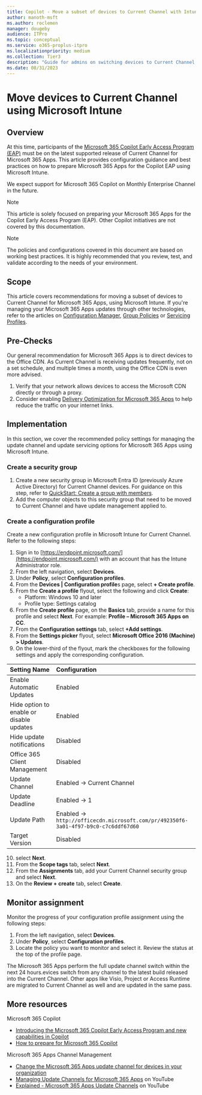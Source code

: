 ```yaml
---
title: Copilot - Move a subset of devices to Current Channel with Intune
author: manoth-msft
ms.author: roclemen
manager: dougeby
audience: ITPro 
ms.topic: conceptual 
ms.service: o365-proplus-itpro
ms.localizationpriority: medium
ms.collection: Tier3
description: "Guide for admins on switching devices to Current Channel for Microsoft 365 Apps using Intune "
ms.date: 08/31/2023
---
```


# Move devices to Current Channel using Microsoft Intune

## Overview

At this time, participants of the [Microsoft 365 Copilot Early Access Program (EAP)](https://www.microsoft.com/en-us/microsoft-365/blog/2023/05/09/introducing-the-microsoft-365-copilot-early-access-program-and-new-capabilities-in-copilot/) must be on the latest supported release of Current Channel for Microsoft 365 Apps. This article provides configuration guidance and best practices on how to prepare Microsoft 365 Apps for the Copilot EAP using Microsoft Intune.

We expect support for Microsoft 365 Copilot on Monthly Enterprise Channel in the future.

> [!NOTE]
> This article is solely focused on preparing your Microsoft 365 Apps for the Copilot Early Access Program (EAP). Other Copilot initiatives are not covered by this documentation.

> [!NOTE]
> The policies and configurations covered in this document are based on working best practices. It is highly recommended that you review, test, and validate according to the needs of your environment.
 
## Scope
This article covers recommendations for moving a subset of devices to Current Channel for Microsoft 365 Apps, using Microsoft Intune. If you're managing your Microsoft 365 Apps updates through other technologies, refer to the articles on [Configuration Manager](move-devices-channel-configmgr.md), [Group Policies](move-devices-channel-group-policy.md) or [Servicing Profiles](move-devices-channel-servicingprofiles.md).

## Pre-Checks
Our general recommendation for Microsoft 365 Apps is to direct devices to the Office CDN. As Current Channel is receiving updates frequently, not on a set schedule, and multiple times a month, using the Office CDN is even more advised.
1.	Verify that your network allows devices to access the Microsoft CDN directly or through a proxy.
2.	Consider enabling [Delivery Optimization for Microsoft 365 Apps](../delivery-optimization.md) to help reduce the traffic on your internet links.

## Implementation
In this section, we cover the recommended policy settings for managing the update channel and update servicing options for Microsoft 365 Apps using Microsoft Intune. 

### Create a security group
1.	Create a new security group in Microsoft Entra ID (previously Azure Active Directory) for Current Channel devices. For guidance on this step, refer to [QuickStart: Create a group with members](/azure/active-directory/fundamentals/groups-view-azure-portal).
2.	Add the computer objects to this security group that need to be moved to Current Channel and have update management applied to. 

### Create a configuration profile
Create a new configuration profile in Microsoft Intune for Current Channel. Refer to the following steps:
1.	Sign in to [https://endpoint.microsoft.com/](https://endpoint.microsoft.com/) with an account that has the Intune Administrator role.
2.	From the left navigation, select **Devices**.
3.	Under **Policy**, select **Configuration profiles**.
4.	From the **Devices | Configuration profile**s page, select **+ Create profile**.
5.	From the **Create a profile** flyout, select the following and click **Create**:
    - Platform: Windows 10 and later
    - Profile type: Settings catalog
6.	From the **Create profile** page, on the **Basics** tab, provide a name for this profile and select **Next**. For example: **Profile – Microsoft 365 Apps on CC**.
7.	From the **Configuration settings** tab, select **+Add settings**.
8.	From the **Settings picker** flyout, select **Microsoft Office 2016 (Machine) > Updates**.
9.	On the lower-third of the flyout, mark the checkboxes for the following settings and apply the corresponding configuration. 


|**Setting Name**  |**Configuration**  |
|:---|:---|
|Enable Automatic Updates|Enabled|
|Hide option to enable or disable updates|Enabled|
|Hide update notifications|Disabled|
|Office 365 Client Management|Disabled|
|Update Channel|Enabled → Current Channel|
|Update Deadline|Enabled → 1|
|Update Path|Enabled → `http://officecdn.microsoft.com/pr/492350f6-3a01-4f97-b9c0-c7c6ddf67d60`|
|Target Version|Disabled|

10.	select **Next**.
11.	From the **Scope tags** tab, select **Next**.
12.	From the **Assignments** tab, add your Current Channel security group and select **Next**. 
13.	On the **Review + create** tab, select **Create**.

## Monitor assignment
Monitor the progress of your configuration profile assignment using the following steps:
1.	From the left navigation, select **Devices**.
2.	Under **Policy**, select **Configuration profiles**.
3.	Locate the policy you want to monitor and select it. Review the status at the top of the profile page.

The Microsoft 365 Apps perform the full update channel switch within the next 24 hours.evices switch from any channel to the latest build released into the Current Channel. Other apps like Visio, Project or Access Runtime are migrated to Current Channel as well and are updated in the same pass.

## More resources
Microsoft 365 Copilot
- [Introducing the Microsoft 365 Copilot Early Access Program and new capabilities in Copilot](https://www.microsoft.com/en-us/microsoft-365/blog/2023/05/09/introducing-the-microsoft-365-copilot-early-access-program-and-new-capabilities-in-copilot/)
- [How to prepare for Microsoft 365 Copilot](https://techcommunity.microsoft.com/t5/microsoft-365-copilot/how-to-prepare-for-microsoft-365-copilot/ba-p/3851566)

Microsoft 365 Apps Channel Management
- [Change the Microsoft 365 Apps update channel for devices in your organization](./change-update-channels.md)
-	[Managing Update Channels for Microsoft 365 Apps](https://www.youtube.com/watch?v=rIpoloAZnSg) on YouTube
-	[Explained - Microsoft 365 Apps Update Channels](https://www.youtube.com/watch?v=eNn4PDkmo7s) on YouTube

